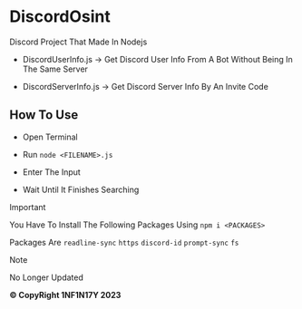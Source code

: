 # DiscordOsint
Discord Project That Made In Nodejs

- DiscordUserInfo.js -> Get Discord User Info From A Bot Without Being In The Same Server

- DiscordServerInfo.js -> Get Discord Server Info By An Invite Code

## How To Use

- Open Terminal

- Run `node <FILENAME>.js`

- Enter The Input

- Wait Until It Finishes Searching

> [!IMPORTANT]
> You Have To Install The Following Packages Using `npm i <PACKAGES>`
>
> Packages Are `readline-sync` `https` `discord-id` `prompt-sync` `fs`

> [!NOTE]
> No Longer Updated

**&copy; CopyRight 1NF1N17Y 2023**
